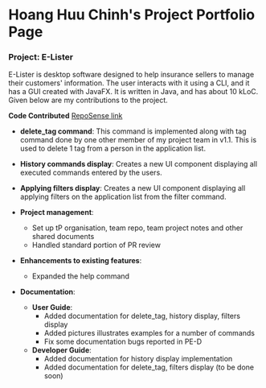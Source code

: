 # Hoang Huu Chinh's Project Portfolio Page
### Project: E-Lister

E-Lister is desktop software designed to help insurance sellers to manage their customers' information. The user interacts with it using a CLI, and it has a GUI created with JavaFX. It is written in Java, and has about 10 kLoC.
Given below are my contributions to the project.

**Code Contributed** [RepoSense link](https://nus-cs2103-ay2223s2.github.io/tp-dashboard/?search=T17-3&sort=groupTitle&sortWithin=title&timeframe=commit&mergegroup=&groupSelect=groupByRepos&breakdown=true&checkedFileTypes=docs~functional-code~test-code~other&since=2023-02-17&tabOpen=true&tabType=authorship&tabAuthor=hhchinh2002&tabRepo=AY2223S2-CS2103T-T17-3%2Ftp%5Bmaster%5D&authorshipIsMergeGroup=false&authorshipFileTypes=docs~functional-code~test-code~other&authorshipIsBinaryFileTypeChecked=false&authorshipIsIgnoredFilesChecked=false)

-   **delete_tag command**: This command is implemented along with tag command done by one other member of my project team in v1.1. This is used to delete 1 tag from a person in the application list.
-   **History commands display**: Creates a new UI component displaying all executed commands entered by the users.

-   **Applying filters display**: Creates a new UI component displaying all applying filters on the application list from the filter command.

-   **Project management**:
    - Set up tP organisation, team repo, team project notes and other shared documents
    - Handled standard portion of PR review
-   **Enhancements to existing features**:
    -   Expanded the help command

-   **Documentation**:
    - **User Guide**:
        - Added documentation for delete_tag, history display, filters display
        - Added pictures illustrates examples for a number of commands
        - Fix some documentation bugs reported in PE-D
    - **Developer Guide**:
        - Added documentation for history display implementation
        - Added documentation for delete_tag, filters display (to be done soon)
